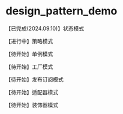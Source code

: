 # design_pattern_demo

【已完成(2024.09.10)】状态模式

【进行中】策略模式

【待开始】单例模式

【待开始】工厂模式

【待开始】发布订阅模式

【待开始】适配器模式

【待开始】装饰器模式
